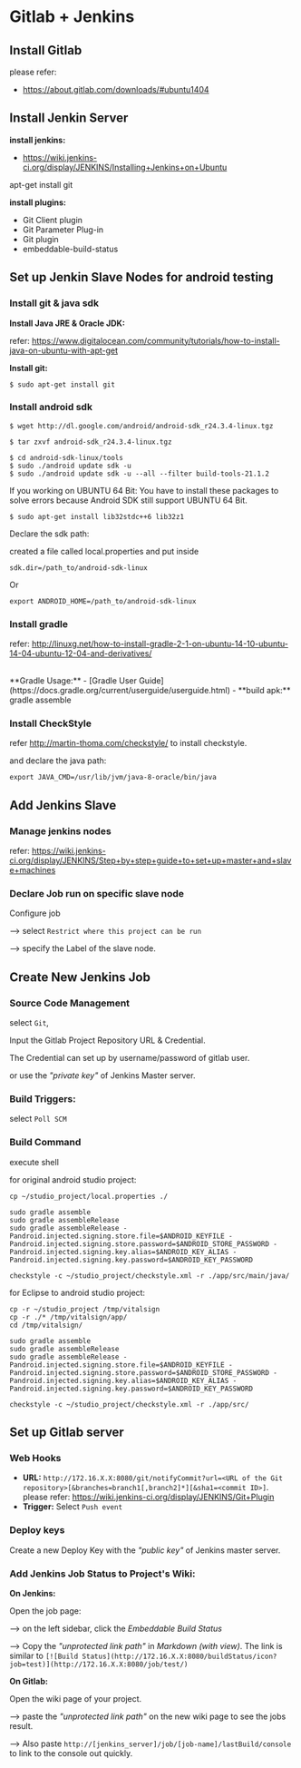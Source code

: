 Gitlab + Jenkins
=================


Install Gitlab
--------------

please refer:
- https://about.gitlab.com/downloads/#ubuntu1404



Install Jenkin Server
-------------------------

**install jenkins:**
- https://wiki.jenkins-ci.org/display/JENKINS/Installing+Jenkins+on+Ubuntu

apt-get install git


**install plugins:**

- Git Client plugin
- Git Parameter Plug-in
- Git plugin
- embeddable-build-status


Set up Jenkin Slave Nodes for android testing
---------------------------------------------------

### Install git & java sdk

**Install Java JRE & Oracle JDK:**

refer: https://www.digitalocean.com/community/tutorials/how-to-install-java-on-ubuntu-with-apt-get

**Install git:**

    $ sudo apt-get install git


### Install android sdk

    $ wget http://dl.google.com/android/android-sdk_r24.3.4-linux.tgz

    $ tar zxvf android-sdk_r24.3.4-linux.tgz

    $ cd android-sdk-linux/tools
    $ sudo ./android update sdk -u
    $ sudo ./android update sdk -u --all --filter build-tools-21.1.2

If you working on UBUNTU 64 Bit: You have to install these packages to solve errors because Android SDK still support UBUNTU 64 Bit.

    $ sudo apt-get install lib32stdc++6 lib32z1


Declare the sdk path:

created a file called local.properties and put inside

    sdk.dir=/path_to/android-sdk-linux

Or

    export ANDROID_HOME=/path_to/android-sdk-linux

### Install gradle

refer: http://linuxg.net/how-to-install-gradle-2-1-on-ubuntu-14-10-ubuntu-14-04-ubuntu-12-04-and-derivatives/

<br>
**Gradle Usage:**
- [Gradle User Guide](https://docs.gradle.org/current/userguide/userguide.html)
- **build apk:** gradle assemble

### Install CheckStyle

refer http://martin-thoma.com/checkstyle/ to install checkstyle.

and declare the java path:

```
export JAVA_CMD=/usr/lib/jvm/java-8-oracle/bin/java
```

Add Jenkins Slave
------------------

### Manage jenkins nodes

refer: https://wiki.jenkins-ci.org/display/JENKINS/Step+by+step+guide+to+set+up+master+and+slave+machines

### Declare Job run on specific slave node

Configure job

--> select `Restrict where this project can be run`

--> specify the Label of the slave node.



Create New Jenkins Job
-----------------------

### Source Code Management

select `Git`,

Input the Gitlab Project Repository URL & Credential.

The Credential can set up by username/password of gitlab user.

or use the *"private key"* of Jenkins Master server.


### Build Triggers:

select `Poll SCM`

### Build Command

execute shell

for original android studio project:
```
cp ~/studio_project/local.properties ./

sudo gradle assemble
sudo gradle assembleRelease
sudo gradle assembleRelease -Pandroid.injected.signing.store.file=$ANDROID_KEYFILE -Pandroid.injected.signing.store.password=$ANDROID_STORE_PASSWORD -Pandroid.injected.signing.key.alias=$ANDROID_KEY_ALIAS -Pandroid.injected.signing.key.password=$ANDROID_KEY_PASSWORD

checkstyle -c ~/studio_project/checkstyle.xml -r ./app/src/main/java/
```

for Eclipse to android studio project:
```
cp -r ~/studio_project /tmp/vitalsign
cp -r ./* /tmp/vitalsign/app/
cd /tmp/vitalsign/

sudo gradle assemble
sudo gradle assembleRelease
sudo gradle assembleRelease -Pandroid.injected.signing.store.file=$ANDROID_KEYFILE -Pandroid.injected.signing.store.password=$ANDROID_STORE_PASSWORD -Pandroid.injected.signing.key.alias=$ANDROID_KEY_ALIAS -Pandroid.injected.signing.key.password=$ANDROID_KEY_PASSWORD

checkstyle -c ~/studio_project/checkstyle.xml -r ./app/src/
```


Set up Gitlab server
--------------------

### Web Hooks

- **URL:** `http://172.16.X.X:8080/git/notifyCommit?url=<URL of the Git repository>[&branches=branch1[,branch2]*][&sha1=<commit ID>]`. please refer: https://wiki.jenkins-ci.org/display/JENKINS/Git+Plugin
- **Trigger:**  Select `Push event`


### Deploy keys

Create a new Deploy Key with the *"public key"* of Jenkins master server.


### Add Jenkins Job Status to Project's Wiki:

**On Jenkins:**

Open the job page:

--> on the left sidebar, click the *Embeddable Build Status*

--> Copy the *"unprotected link path"* in *Markdown (with view)*. The link is similar to `[![Build Status](http://172.16.X.X:8080/buildStatus/icon?job=test)](http://172.16.X.X:8080/job/test/)`


**On Gitlab:**

Open the wiki page of your project.

--> paste the *"unprotected link path"* on the new wiki page to see the jobs result.

--> Also paste `http://[jenkins_server]/job/[job-name]/lastBuild/console` to link to the console out quickly.
